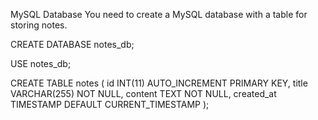 MySQL Database
You need to create a MySQL database with a table for storing notes.


CREATE DATABASE notes_db;

USE notes_db;

CREATE TABLE notes (
    id INT(11) AUTO_INCREMENT PRIMARY KEY,
    title VARCHAR(255) NOT NULL,
    content TEXT NOT NULL,
    created_at TIMESTAMP DEFAULT CURRENT_TIMESTAMP
);
